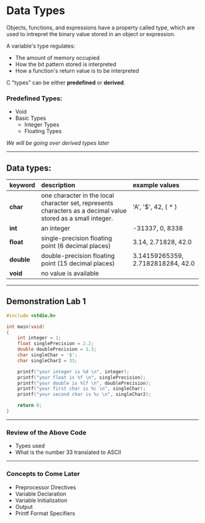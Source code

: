 # Data Types

Objects, functions, and expressions have a property called type, which are used to intrepret the binary value stored in an object or expression.

A variable's type regulates:
* The amount of memory occupied
* How the bit pattern stored is interpreted
* How a function's return value is to be interpreted

C "types" can be either **predefined** or **derived**.

### Predefined Types:
* Void
* Basic Types
    * Integer Types
    * Floating Types

*We will be going over derived types later*

---
## Data types:

| **keyword** | **description** | **example values** |
| :--- | :--- | :--- |
| **char** | one character in the local character set, represents characters as a decimal value stored as a small integer. | 'A', '$', 42, ( * ) |
| **int** | an integer | -31337, 0, 8338 |
| **float** | single-precision floating point (6 decimal places) | 3.14, 2.71828, 42.0 |
| **double** | double-precision floating point (15 decimal places) | 3.14159265359, 2.7182818284, 42.0 |
| **void** | no value is available |  |

---
## Demonstration Lab 1

```c
#include <stdio.h>

int main(void)
{
    int integer = 1;
    float singlePrecision = 2.2;
    double doublePrecision = 3.3;
    char singleChar = '$';
    char singleChar2 = 33;

    printf("your integer is %d \n", integer);
    printf("your float is %f \n", singlePrecision);
    printf("your double is %lf \n", doublePrecision);
    printf("your first char is %c \n", singleChar);
    printf("your second char is %c \n", singleChar2);  

    return 0;
}
```

---
### Review of the Above Code
  * Types used
  * What is the number 33 translated to ASCII

---
### Concepts to Come Later
    
  * Preprocessor Directives
  * Variable Declaration
  * Variable Initialization
  * Output
  * Printf Format Specifiers
